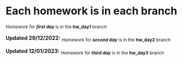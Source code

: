 # Each homework is in each branch

 <sub>Homework for ***first day*** is in the **hw_day1** branch</sub> 

**Updated 29/12/2022:** 
<sub>Homework for ***second day*** is in the **hw_day2** branch</sub> 

**Updated 12/01/2023:** 
<sub>Homework for ***third day*** is in the **hw_day3** branch</sub> 
